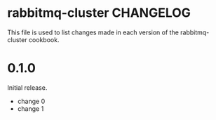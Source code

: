 # rabbitmq-cluster CHANGELOG

This file is used to list changes made in each version of the rabbitmq-cluster cookbook.

# 0.1.0

Initial release.

- change 0
- change 1

